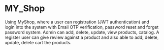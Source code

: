 # MY_Shop
Using MyShop, where a user can registration (JWT authentication) and login into the system with Email OTP verification, password reset and forget password system. Admin can add, delete, update, view products, catalog. A register user can give review against a product and also able to add, delete, update, delete cart the products.
